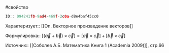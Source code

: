 #свойство

```javascript
ID:: 094241f8-9ad4-469f-2c0a-d8e4baf45cc0
```

Характеризует:: [[Оп. Векторное произведение векторов]]

Формулировка:: $[(\vec{a} + \vec{b}) \times \vec{c}] = [\vec{a} \times \vec{c}] + [\vec{b} \times \vec{c}]$

Источник:: [[Соболев А.Б. Математика Книга 1 (Academia 2009)]], стр.66

